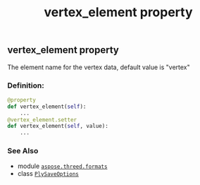 ﻿---
title: vertex_element property
second_title: Aspose.3D for Python via .NET API References
description: 
type: docs
weight: 130
url: /python-net/aspose.threed.formats/plysaveoptions/vertex_element/
is_root: false
---

## vertex_element property


The element name for the vertex data, default value is "vertex"
### Definition:
```python
@property
def vertex_element(self):
    ...
@vertex_element.setter
def vertex_element(self, value):
    ...
```

### See Also
* module [`aspose.threed.formats`](../../)
* class [`PlySaveOptions`](/3d/python-net/aspose.threed.formats/plysaveoptions)
